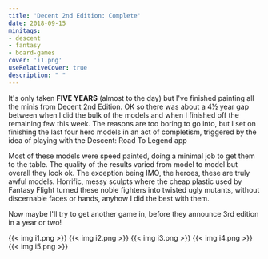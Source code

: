 ```yaml
---
title: 'Decent 2nd Edition: Complete'
date: 2018-09-15
minitags: 
- descent
- fantasy
- board-games
cover: 'i1.png'
useRelativeCover: true
description: " "
---
```


It's only taken **FIVE YEARS** (almost to the day) but I've finished painting all the minis from Decent 2nd Edition. OK so there was about a 4&half; year gap between when I did the bulk of the models and when I finished off the remaining few this week. The reasons are too boring to go into, but I set on finishing the last four hero models in an act of completism, triggered by the idea of playing with the Descent: Road To Legend app

Most of these models were speed painted, doing a minimal job to get them to the table. The quality of the results varied from model to model but overall they look ok. The exception being IMO, the heroes, these are truly awful models. Horrific, messy sculpts where the cheap plastic used by Fantasy Flight turned these noble fighters into twisted ugly mutants, without discernable faces or hands, anyhow I did the best with them.

Now maybe I'll try to get another game in, before they announce 3rd edition in a year or two!

{{< img i1.png >}} 
{{< img i2.png >}} 
{{< img i3.png >}} 
{{< img i4.png >}} 
{{< img i5.png >}} 
